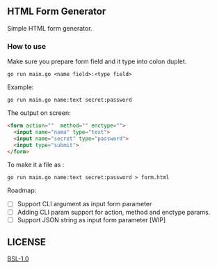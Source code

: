 ## HTML Form Generator

Simple HTML form generator.

### How to use

Make sure you prepare form field and it type into
colon duplet.

`go run main.go <name field>:<type field>`

Example:

`go run main.go name:text secret:password`

The output on screen:

```html
<form action=""  method="" enctype="">
  <input name="nama" type="text">
  <input name="secret" type="password">
  <input type="submit">
</form>
```

To make it a file as :

`go run main.go name:text secret:password > form.html`


Roadmap:
- [ ] Support CLI argument as input form parameter
- [ ] Adding CLI param support for action, method and enctype params.
- [ ] Support JSON string as input form parameter
[WIP]

## LICENSE

[BSL-1.0](./LICENSE)